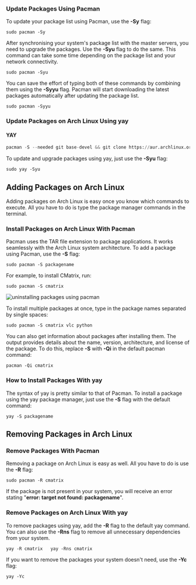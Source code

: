 ### Update Packages Using Pacman

To update your package list using Pacman, use the **-Sy** flag:

`sudo pacman -Sy`

After synchronising your system's package list with the master servers, you need to upgrade the packages. Use the **-Syu** flag to do the same. This command can take some time depending on the package list and your network connectivity.

`sudo pacman -Syu`

You can save the effort of typing both of these commands by combining them using the **-Syyu** flag. Pacman will start downloading the latest packages automatically after updating the package list.

`sudo pacman -Syyu`

### Update Packages on Arch Linux Using yay

#### YAY

```python
pacman -S --needed git base-devel && git clone https://aur.archlinux.org/yay.git && cd yay && makepkg -si
```

To update and upgrade packages using yay, just use the **-Syu** flag:

`sudo yay -Syu`

## Adding Packages on Arch Linux

Adding packages on Arch Linux is easy once you know which commands to execute. All you have to do is type the package manager commands in the terminal.

### Install Packages on Arch Linux With Pacman

Pacman uses the TAR file extension to package applications. It works seamlessly with the Arch Linux system architecture. To add a package using Pacman, use the **-S** flag:

`sudo pacman -S packagename`

For example, to install CMatrix, run:

`sudo pacman -S cmatrix`


![uninstalling packages using pacman](https://static1.makeuseofimages.com/wordpress/wp-content/uploads/2022/04/uninstalling-packages-using-pacman.jpg)

To install multiple packages at once, type in the package names separated by single spaces:

`sudo pacman -S cmatrix vlc python`

You can also get information about packages after installing them. The output provides details about the name, version, architecture, and license of the package. To do this, replace **-S** with **-Qi** in the default pacman command:

`pacman -Qi cmatrix`

### How to Install Packages With yay

The syntax of yay is pretty similar to that of Pacman. To install a package using the yay package manager, just use the **-S** flag with the default command:

`yay -S packagename`

## Removing Packages in Arch Linux

### Remove Packages With Pacman

Removing a package on Arch Linux is easy as well. All you have to do is use the **-R** flag:

`sudo pacman -R cmatrix`

If the package is not present in your system, you will receive an error stating "**error: target not found: packagename**".

### Remove Packages on Arch Linux With yay

To remove packages using yay, add the **-R** flag to the default yay command. You can also use the **-Rns** flag to remove all unnecessary dependencies from your system.

`yay -R cmatrix   yay -Rns cmatrix   `

If you want to remove the packages your system doesn't need, use the **-Yc** flag:

`yay -Yc`


